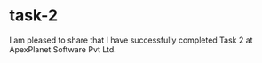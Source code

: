 # task-2
I am pleased to share that I have successfully completed Task 2 at ApexPlanet Software Pvt Ltd. 
